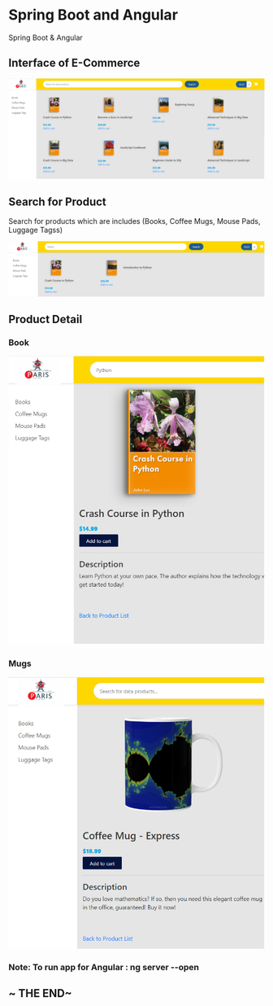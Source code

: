 # Spring Boot and Angular 
Spring Boot & Angular 

## Interface of E-Commerce 

  ![alt text](./Main.png)
  
 
  
## Search for Product

  Search for products which are includes (Books, Coffee Mugs, Mouse Pads, Luggage Tagss)
  
  ![alt text](./SearchProduct.png)
  

## Product Detail
  
  ### Book

![alt text](./ProductDetailpng.png)


  ### Mugs

![alt text](./Product_Detail.png)



### Note: To run app for Angular : ng server --open



## ~ THE END~
